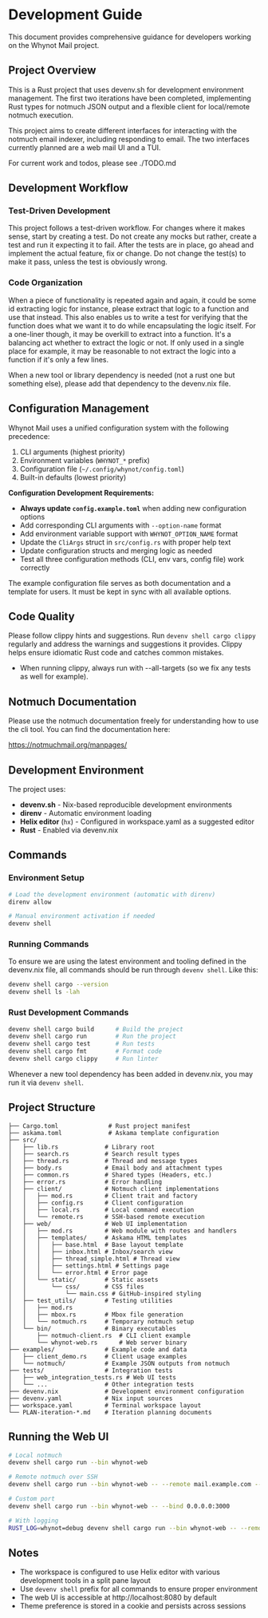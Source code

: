 # Development Guide

This document provides comprehensive guidance for developers working on the Whynot Mail project.

## Project Overview

This is a Rust project that uses devenv.sh for development environment management. The first two iterations have been completed, implementing Rust types for notmuch JSON output and a flexible client for local/remote notmuch execution.

This project aims to create different interfaces for interacting with the notmuch email indexer, including responding to email. The two interfaces currently planned are a web mail UI and a TUI.

For current work and todos, please see ./TODO.md

## Development Workflow

### Test-Driven Development

This project follows a test-driven workflow. For changes where it makes sense, start by creating a test. Do not create any mocks but rather, create a test and run it expecting it to fail. After the tests are in place, go ahead and implement the actual feature, fix or change. Do not change the test(s) to make it pass, unless the test is obviously wrong.

### Code Organization

When a piece of functionality is repeated again and again, it could be some id extracting logic for instance, please extract that logic to a function and use that instead. This also enables us to write a test for verifying that the function does what we want it to do while encapsulating the logic itself. For a one-liner though, it may be overkill to extract into a function. It's a balancing act whether to extract the logic or not. If only used in a single place for example, it may be reasonable to not extract the logic into a function if it's only a few lines.

When a new tool or library dependency is needed (not a rust one but something else), please add that dependency to the devenv.nix file.

## Configuration Management

Whynot Mail uses a unified configuration system with the following precedence:
1. CLI arguments (highest priority)
2. Environment variables (`WHYNOT_*` prefix)
3. Configuration file (`~/.config/whynot/config.toml`)
4. Built-in defaults (lowest priority)

**Configuration Development Requirements:**

- **Always update `config.example.toml`** when adding new configuration options
- Add corresponding CLI arguments with `--option-name` format
- Add environment variable support with `WHYNOT_OPTION_NAME` format
- Update the `CliArgs` struct in `src/config.rs` with proper help text
- Update configuration structs and merging logic as needed
- Test all three configuration methods (CLI, env vars, config file) work correctly

The example configuration file serves as both documentation and a template for users. It must be kept in sync with all available options.

## Code Quality

Please follow clippy hints and suggestions. Run `devenv shell cargo clippy` regularly and address the warnings and suggestions it provides. Clippy helps ensure idiomatic Rust code and catches common mistakes.

- When running clippy, always run with --all-targets (so we fix any tests as well for example).

## Notmuch Documentation

Please use the notmuch documentation freely for understanding how to use the cli tool. You can find the documentation here:

https://notmuchmail.org/manpages/

## Development Environment

The project uses:
- **devenv.sh** - Nix-based reproducible development environments
- **direnv** - Automatic environment loading
- **Helix editor** (`hx`) - Configured in workspace.yaml as a suggested editor
- **Rust** - Enabled via devenv.nix

## Commands

### Environment Setup
```bash
# Load the development environment (automatic with direnv)
direnv allow

# Manual environment activation if needed
devenv shell
```

### Running Commands
To ensure we are using the latest environment and tooling defined in the devenv.nix file, all commands should be run through `devenv shell`. Like this:

```bash
devenv shell cargo --version
devenv shell ls -lah
```

### Rust Development Commands
```bash
devenv shell cargo build      # Build the project
devenv shell cargo run        # Run the project
devenv shell cargo test       # Run tests
devenv shell cargo fmt        # Format code
devenv shell cargo clippy     # Run linter
```

Whenever a new tool dependency has been added in devenv.nix, you may run it via `devenv shell`.

## Project Structure

```
├── Cargo.toml              # Rust project manifest
├── askama.toml             # Askama template configuration
├── src/
│   ├── lib.rs             # Library root
│   ├── search.rs          # Search result types
│   ├── thread.rs          # Thread and message types
│   ├── body.rs            # Email body and attachment types
│   ├── common.rs          # Shared types (Headers, etc.)
│   ├── error.rs           # Error handling
│   ├── client/            # Notmuch client implementations
│   │   ├── mod.rs         # Client trait and factory
│   │   ├── config.rs      # Client configuration
│   │   ├── local.rs       # Local command execution
│   │   └── remote.rs      # SSH-based remote execution
│   ├── web/               # Web UI implementation
│   │   ├── mod.rs         # Web module with routes and handlers
│   │   ├── templates/     # Askama HTML templates
│   │   │   ├── base.html  # Base layout template
│   │   │   ├── inbox.html # Inbox/search view
│   │   │   ├── thread_simple.html # Thread view
│   │   │   ├── settings.html # Settings page
│   │   │   └── error.html # Error page
│   │   └── static/        # Static assets
│   │       └── css/       # CSS files
│   │           └── main.css # GitHub-inspired styling
│   ├── test_utils/        # Testing utilities
│   │   ├── mod.rs         
│   │   ├── mbox.rs        # Mbox file generation
│   │   └── notmuch.rs     # Temporary notmuch setup
│   └── bin/               # Binary executables
│       ├── notmuch-client.rs  # CLI client example
│       └── whynot-web.rs      # Web server binary
├── examples/              # Example code and data
│   ├── client_demo.rs     # Client usage examples
│   └── notmuch/           # Example JSON outputs from notmuch
├── tests/                 # Integration tests
│   ├── web_integration_tests.rs # Web UI tests
│   └── ...                # Other integration tests
├── devenv.nix             # Development environment configuration
├── devenv.yaml            # Nix input sources
├── workspace.yaml         # Terminal workspace layout
└── PLAN-iteration-*.md    # Iteration planning documents
```

## Running the Web UI

```bash
# Local notmuch
devenv shell cargo run --bin whynot-web

# Remote notmuch over SSH
devenv shell cargo run --bin whynot-web -- --remote mail.example.com --user username

# Custom port
devenv shell cargo run --bin whynot-web -- --bind 0.0.0.0:3000

# With logging
RUST_LOG=whynot=debug devenv shell cargo run --bin whynot-web -- --remote mail.example.com --user username
```

## Notes

- The workspace is configured to use Helix editor with various development tools in a split pane layout
- Use `devenv shell` prefix for all commands to ensure proper environment
- The web UI is accessible at http://localhost:8080 by default
- Theme preference is stored in a cookie and persists across sessions
